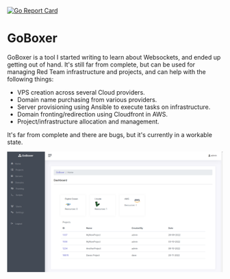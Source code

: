 [![Go Report Card](https://goreportcard.com/badge/github.com/nickzer0/GoBoxer)](https://goreportcard.com/report/github.com/nickzer0/GoBoxer)
# GoBoxer

GoBoxer is a tool I started writing to learn about Websockets, and ended up getting out of hand. It's still far from complete, but can be used for managing Red Team infrastructure and projects, and can help with the following things:

- VPS creation across several Cloud providers.
- Domain name purchasing from various providers.
- Server provisioning using Ansible to execute tasks on infrastructure.
- Domain fronting/redirection using Cloudfront in AWS.
- Project/infrastructure allocation and management.

It's far from complete and there are bugs, but it's currently in a workable state.

![Alt text](/screenshots/dashboard.png?raw=true "Dashboard")

